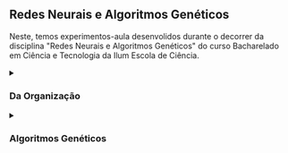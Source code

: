 ## Redes Neurais e Algoritmos Genéticos

Neste, temos experimentos-aula desenvolidos durante o decorrer da disciplina "Redes Neurais e Algoritmos Genéticos" do curso Bacharelado em Ciência e Tecnologia da Ilum Escola de Ciência.


<details><summary><h3>Da Organização</h3></summary>
  
  <br>
    
   O presente repositório está organizado em duas partes principais: 'AlgoritmosGeneticos' e 'RedesNeurais'. Estas pastas representam o tipo de conteúdo abordado ao decorrer da disciplina. Dentro delas, encontrarão exeperimentos numerados. Dirigir-se à aba desejada para mais informações sobre os mesmos.
    
</details>

<details><summary><h3>Algoritmos Genéticos</h3></summary>
  
  <br>
    
Nota: Tópico em construção
    
    experimento A.01 - busca aleatoria:
    experimento A.02 - busca aleatoria:
    experimento A.03 - busca aleatoria:
    experimento A.04 - busca aleatoria:
    experimento A.05 - busca aleatoria:
    
    
</details>